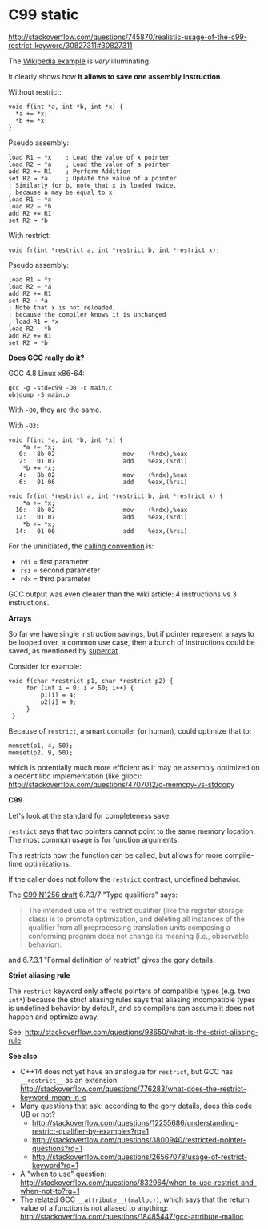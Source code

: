 # C99 static

http://stackoverflow.com/questions/745870/realistic-usage-of-the-c99-restrict-keyword/30827311#30827311

The [Wikipedia example](https://en.wikipedia.org/wiki/Restrict) is *very* illuminating.

It clearly shows how **it allows to save one assembly instruction**.

Without restrict:

    void f(int *a, int *b, int *x) {
      *a += *x;
      *b += *x;
    }

Pseudo assembly:

    load R1 ← *x    ; Load the value of x pointer
    load R2 ← *a    ; Load the value of a pointer
    add R2 += R1    ; Perform Addition
    set R2 → *a     ; Update the value of a pointer
    ; Similarly for b, note that x is loaded twice,
    ; because a may be equal to x.
    load R1 ← *x
    load R2 ← *b
    add R2 += R1
    set R2 → *b

With restrict:

    void fr(int *restrict a, int *restrict b, int *restrict x);

Pseudo assembly:

    load R1 ← *x
    load R2 ← *a
    add R2 += R1
    set R2 → *a
    ; Note that x is not reloaded,
    ; because the compiler knows it is unchanged
    ; load R1 ← *x
    load R2 ← *b
    add R2 += R1
    set R2 → *b

**Does GCC really do it?**

GCC 4.8 Linux x86-64:

    gcc -g -std=c99 -O0 -c main.c
    objdump -S main.o

With `-O0`, they are the same.

With `-O3`:

    void f(int *a, int *b, int *x) {
        *a += *x;
       0:   8b 02                   mov    (%rdx),%eax
       2:   01 07                   add    %eax,(%rdi)
        *b += *x;
       4:   8b 02                   mov    (%rdx),%eax
       6:   01 06                   add    %eax,(%rsi)  
    
    void fr(int *restrict a, int *restrict b, int *restrict x) {
        *a += *x;
      10:   8b 02                   mov    (%rdx),%eax
      12:   01 07                   add    %eax,(%rdi)
        *b += *x;
      14:   01 06                   add    %eax,(%rsi) 

For the uninitiated, the [calling convention](https://en.wikipedia.org/wiki/X86_calling_conventions#System_V_AMD64_ABI) is:

- `rdi` = first parameter
- `rsi` = second parameter
- `rdx` = third parameter

GCC output was even clearer than the wiki article: 4 instructions vs 3 instructions.

**Arrays**

So far we have single instruction savings, but if pointer represent arrays to be looped over, a common use case, then a bunch of instructions could be saved, as mentioned by [supercat](http://stackoverflow.com/questions/745870/realistic-usage-of-the-c99-restrict-keyword/30827311?noredirect=1#comment59424338_30827311).

Consider for example:

    void f(char *restrict p1, char *restrict p2) {
         for (int i = 0; i < 50; i++) {
             p1[i] = 4;
             p2[i] = 9;
         }
     }

Because of `restrict`, a smart compiler (or human), could optimize that to:

    memset(p1, 4, 50);
    memset(p2, 9, 50);

which is potentially much more efficient as it may be assembly optimized on a decent libc implementation (like glibc): http://stackoverflow.com/questions/4707012/c-memcpy-vs-stdcopy

**C99**

Let's look at the standard for completeness sake.

`restrict` says that two pointers cannot point to the same memory location. The most common usage is for function arguments.

This restricts how the function can be called, but allows for more compile-time optimizations.

If the caller does not follow the `restrict` contract, undefined behavior.

The [C99 N1256 draft](http://www.open-std.org/JTC1/SC22/WG14/www/docs/n1256.pdf) 6.7.3/7 "Type qualifiers" says:

> The intended use of the restrict qualifier (like the register storage class) is to promote optimization, and deleting all instances of the qualifier from all preprocessing translation units composing a conforming program does not change its meaning (i.e., observable behavior).

and 6.7.3.1 "Formal definition of restrict" gives the gory details.

**Strict aliasing rule**

The `restrict` keyword only affects pointers of compatible types (e.g. two `int*`) because the strict aliasing rules says that aliasing incompatible types is undefined behavior by default, and so compilers can assume it does not happen and optimize away.

See: http://stackoverflow.com/questions/98650/what-is-the-strict-aliasing-rule

**See also**

- C++14 does not yet have an analogue for `restrict`, but GCC has `__restrict__` as an extension: http://stackoverflow.com/questions/776283/what-does-the-restrict-keyword-mean-in-c
- Many questions that ask: according to the gory details, does this code UB or not?
    - http://stackoverflow.com/questions/12255686/understanding-restrict-qualifier-by-examples?rq=1
    - http://stackoverflow.com/questions/3800940/restricted-pointer-questions?rq=1
    - http://stackoverflow.com/questions/26567078/usage-of-restrict-keyword?rq=1
- A "when to use" question: http://stackoverflow.com/questions/832964/when-to-use-restrict-and-when-not-to?rq=1
- The related GCC `__attribute__((malloc))`, which says that the return value of a function is not aliased to anything: http://stackoverflow.com/questions/18485447/gcc-attribute-malloc
